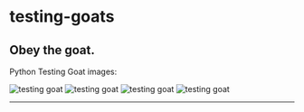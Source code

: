 testing-goats
=============

Obey the goat.
--------------

Python Testing Goat images:

![testing goat](https://raw.github.com/cgoldberg/concurrencytest/master/kid-goat_small.png "kid goat")
![testing goat](https://raw.github.com/cgoldberg/concurrencytest/master/kid-goat_large.png "kid goat")
![testing goat](https://raw.github.com/cgoldberg/concurrencytest/master/baby-goats_small.png "baby goats")
![testing goat](https://raw.github.com/cgoldberg/concurrencytest/master/baby-goats_large.png "baby goats")

----
